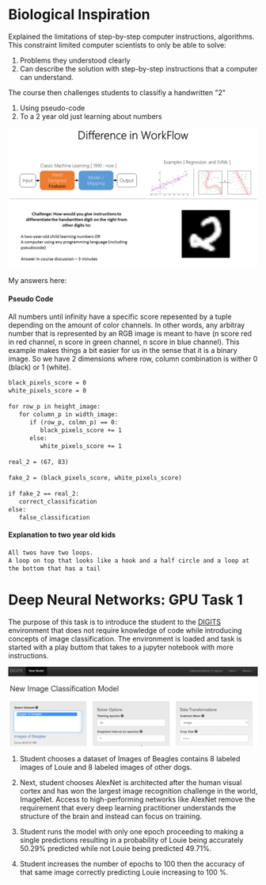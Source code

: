 # Biological Inspiration
Explained the limitations of step-by-step computer instructions, algorithms. 
This constraint limited computer scientists to only be able to solve:
1. Problems they understood clearly
2. Can describe the solution with step-by-step instructions that a computer can understand.

The course then challenges students to classifiy a handwritten "2"
1. Using pseudo-code
2. To a 2 year old just learning about numbers

![](../images/challenge.png)

My answers here:
#### Pseudo Code

All numbers until infinity have a specific score repesented by a tuple depending on the amount of color channels.
In other words, any arbitray number that is represented by an RGB image is meant to have (n score red in red channel, n score in green channel, n score in blue channel).
This example makes things a bit easier for us in the sense that it is a binary image.
So we have 2 dimensions where row, column combination is wither 0 (black) or 1 (white).

```stdin
black_pixels_score = 0
white_pixels_score = 0

for row_p in height_image:
   for column_p in width_image:
      if (row_p, colmn_p) == 0:
         black_pixels_score += 1
      else:
         white_pixels_score += 1

real_2 = (67, 83)

fake_2 = (black_pixels_score, white_pixels_score)

if fake_2 == real_2:
   correct_classification
else:
   false_classification

```

#### Explanation to two year old kids

```stdin
All twos have two loops. 
A loop on top that looks like a hook and a half circle and a loop at the bottom that has a tail
```

# Deep Neural Networks: GPU Task 1

The purpose of this task is to introduce the student to the [DIGITS](https://developer.nvidia.com/digits) environment that does not require knowledge of code while introducing concepts of image classification.
The environment is loaded and task is started with a play buttom that takes to a jupyter notebook with more instructions.

![](../images/IntroDigits.png)


1. Student chooses a dataset of Images of Beagles contains 8 labeled images of Louie and 8 labeled images of other dogs.

2. Next, student chooses AlexNet is architected after the human visual cortex and has won the largest image recognition challenge in the world, ImageNet. Access to high-performing networks like AlexNet remove the requirement that every deep learning practitioner understands the structure of the brain and instead can focus on training.

3. Student runs the model with only one epoch proceeding to making a single predictions resulting in a probability of Louie being accurately 50.29% predicted while not Louie being predicted 49.71%.

4. Student increases the number of epochs to 100 then the accuracy of that same image correctly predicting Louie increasing to 100 %.


